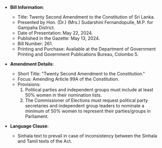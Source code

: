 - **Bill Information**:
  - Title: Twenty Second Amendment to the Constitution of Sri Lanka.
  - Presented by Hon. (Dr.) (Mrs.) Sudarshini Fernandopulle, M.P. for Gampaha District.
  - Date of Presentation: May 22, 2024.
  - Published in the Gazette: May 13, 2024.
  - Bill Number: 261.
  - Printing and Purchase: Available at the Department of Government Printing and Government Publications Bureau, Colombo 5.
 
- **Amendment Details**:
  - Short Title: "Twenty Second Amendment to the Constitution."
  - Focus: Amending Article 99A of the Constitution.
  - Provisions:
    1. Political parties and independent groups must include at least 50% women in their nomination lists.
    2. The Commissioner of Elections must request political party secretaries and independent group leaders to nominate a minimum of 50% women to represent their parties/groups in Parliament.

- **Language Clause**:
  - Sinhala text to prevail in case of inconsistency between the Sinhala and Tamil texts of the Act.